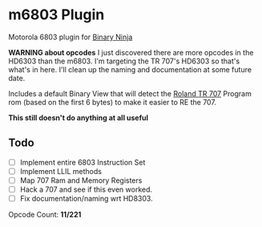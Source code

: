 # m6803 Plugin

Motorola 6803 plugin for [Binary Ninja](https://binary.ninja/)

**WARNING about opcodes** I just discovered there are more opcodes in the HD6303 than the m6803. I'm targeting the TR 707's HD6303 so that's what's in here. I'll clean up the naming and documentation at some future date. 

Includes a default Binary View that will detect the [Roland TR 707](https://en.wikipedia.org/wiki/Roland_TR-707) Program rom (based on the first 6 bytes) to make it easier to RE the 707.

**This still doesn't do anything at all useful**

## Todo

- [ ] Implement entire 6803 Instruction Set
- [ ] Implement LLIL methods
- [ ] Map 707 Ram and Memory Registers
- [ ] Hack a 707 and see if this even worked.
- [ ] Fix documentation/naming wrt HD8303.

Opcode Count: **11/221**